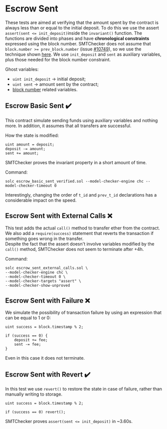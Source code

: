 # Escrow Sent
These tests are aimed at verifying that the amount spent by the contract is
always less than or equal to the initial deposit. To do this we use the assert
`assert(sent <= init_deposit)`inside the `invariant()` function. The functions
are divided into phases and have **chronological constraints** expressed using
the block number. SMTChecker does not assume that `block.number >=
prev_block.number` (issue
[#10749](https://github.com/ethereum/solidity/issues/10749)), so we use the
technique shown [here](../../../smtCheckerNotes/block_number/). We use
`init_deposit` and `sent` as auxiliary variables, plus those needed for the
block number constraint.

Ghost variables:
- `uint init_deposit` $\to$ initial deposit;
- `uint sent` $\to$ amount sent by the contract;
- [block number](../../../smtCheckerNotes/block_number/) related variables.

## Escrow Basic Sent :heavy_check_mark:
This contract simulate sending funds using auxiliary variables and nothing more.
In addition, it assumes that all transfers are successful.

How the state is modified:
```solidity
uint amount = deposit;
deposit -= amount;
sent += amount;
```

SMTChecker proves the invariant property in a short amount of time.

Command:
```
solc escrow_basic_sent_verified.sol --model-checker-engine chc --model-checker-timeout 0
```

Interestingly, changing the order of `t_id` and `prev_t_id` declarations has
a considerable impact on the speed.

## Escrow Sent with External Calls :x:
This test adds the actual `call()` method to transfer ether from the contract.
We also add a `require(success)` statement that reverts the transaction if
something goes wrong in the transfer.\
Despite the fact that the assert doesn't involve variables modified by the
`call()` method, SMTChecker does not seem to terminate after +4h.

Command:
```
solc escrow_sent_external_calls.sol \
--model-checker-engine chc \
--model-checker-timeout 0 \
--model-checker-targets "assert" \
--model-checker-show-unproved
```

## Escrow Sent with Failure :x:
We simulate the possibility of transaction failure by using an expression that
can be equal to 1 or 0:

```
uint success = block.timestamp % 2;

if (success == 0) {
    deposit += fee;
    sent -= fee;
}
```
Even in this case it does not terminate.

## Escrow Sent with Revert :heavy_check_mark:
In this test we use `revert()` to restore the state in case of failure, rather
than manually writing to storage.
```
uint success = block.timestamp % 2;

if (success == 0) revert();
```
SMTChecker proves `assert(sent <= init_deposit)` in ~3.60s.
